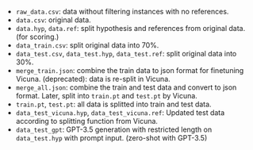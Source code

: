 - `raw_data.csv`: data without filtering instances with no references.
- `data.csv`: original data.
- `data.hyp`, `data.ref`: split hypothesis and references from original data. (for scoring.)
- `data_train.csv`: split original data into 70%.
- `data_test.csv`, `data_test.hyp`, `data_test.ref`: split original data into 30%.
- `merge_train.json`: combine the train data to json format for finetuning Vicuna. (deprecated): data is re-split in Vicuna.
- `merge_all.json`: combine the train and test data and convert to json format. Later, split into `train.pt` and `test.pt` by Vicuna.
- `train.pt`, `test.pt`: all data is splitted into train and test data.
- `data_test_vicuna.hyp`, `data_test_vicuna.ref`: Updated test data according to splitting function from Vicuna.
- `data_test_gpt`: GPT-3.5 generation with restricted length on `data_test.hyp` with prompt input. (zero-shot with GPT-3.5)
